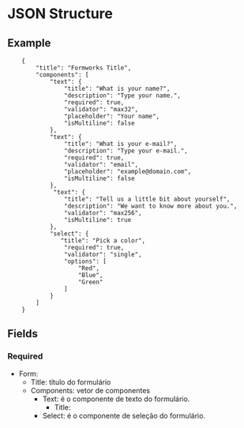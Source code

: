 # JSON Structure
## Example 
``` 
    {
        "title": "Formworks Title",
        "components": [
            "text": {
                "title": "What is your name?",
                "description": "Type your name.",
                "required": true,
                "validator": "max32",
                "placeholder": "Your name",
                "isMultiline": false
            },
            "text": {
                "title": "What is your e-mail?",
                "description": "Type your e-mail.",
                "required": true,
                "validator": "email",
                "placeholder": "example@domain.com",
                "isMultiline": false
            },
             "text": {
                "title": "Tell us a little bit about yourself",
                "description": "We want to know more about you.",
                "validator": "max256",
                "isMultiline": true
            },
            "select": {
               "title": "Pick a color",
                "required": true,
                "validator": "single",
                "options": [
                    "Red",
                    "Blue", 
                    "Green"
                ]
            }
        ]
    }
```
## Fields
### Required
- Form: 
    - Title: título do formulário
    - Components: vetor de componentes
        - Text: é o componente de texto do formulário.
            - Title: 
        - Select: é o componente de seleção do formulário.

